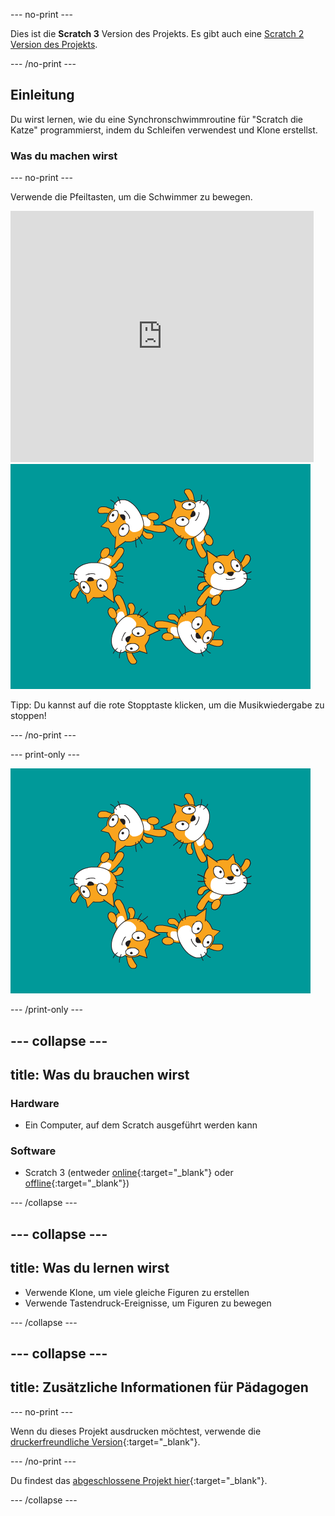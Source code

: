 --- no-print ---

Dies ist die **Scratch 3** Version des Projekts. Es gibt auch eine [Scratch 2 Version des Projekts](https://projects.raspberrypi.org/de-DE/projects/synchronised-swimming-scratch2).

--- /no-print ---

## Einleitung

Du wirst lernen, wie du eine Synchronschwimmroutine für "Scratch die Katze" programmierst, indem du Schleifen verwendest und Klone erstellst.

### Was du machen wirst

--- no-print ---

Verwende die Pfeiltasten, um die Schwimmer zu bewegen.

<div class="scratch-preview">
  <iframe allowtransparency="true" width="485" height="402" src="https://scratch.mit.edu/projects/embed/113149575/?autostart=false" frameborder="0" scrolling="no">></iframe>
  <img src="images/swim-final.png">
</div>

Tipp: Du kannst auf die rote Stopptaste klicken, um die Musikwiedergabe zu stoppen!

--- /no-print ---

--- print-only ---

![fertiges Projekt](images/swim-final.png)

--- /print-only ---

--- collapse ---
---
title: Was du brauchen wirst
---

### Hardware

+ Ein Computer, auf dem Scratch ausgeführt werden kann

### Software

+ Scratch 3 (entweder [online](http://rpf.io/scratchon){:target="_blank"} oder [offline](http://rpf.io/scratchoff){:target="_blank"})

--- /collapse ---

--- collapse ---
---
title: Was du lernen wirst
---

- Verwende Klone, um viele gleiche Figuren zu erstellen
- Verwende Tastendruck-Ereignisse, um Figuren zu bewegen

--- /collapse ---

--- collapse ---
---
title: Zusätzliche Informationen für Pädagogen
---

--- no-print ---

Wenn du dieses Projekt ausdrucken möchtest, verwende die [druckerfreundliche Version](https://projects.raspberrypi.org/de-DE/projects/synchronised-swimming/print){:target="_blank"}.

--- /no-print ---

Du findest das [abgeschlossene Projekt hier](http://rpf.io/p/de-DE/synchronised-swimming-get){:target="_blank"}.

--- /collapse ---
